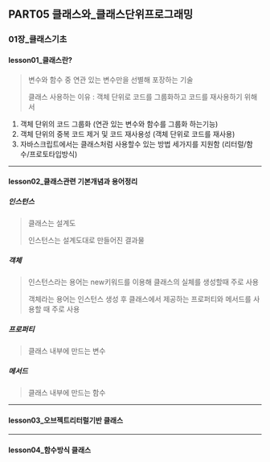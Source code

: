 ## PART05 클래스와_클래스단위프로그래밍

### 01장_클래스기초



#### lesson01_클래스란?

> 변수와 함수 중 연관 있는 변수만을 선별해 포장하는 기술
>
> 클래스 사용하는 이유 : 객체 단위로 코드를 그룹화하고 코드를 재사용하기 위해서



1. 객체 단위의 코드 그룹화 (연관 있는 변수와 함수를 그룹화 하는기능)
2. 객체 단위의 중복 코드 제거 및 코드 재사용성 (객체 단위로 코드를 재사용)
3. 자바스크립트에서는 클래스처럼 사용할수 있는 방법 세가지를 지원함 (리터럴/함수/프로토타입방식)

------

#### lesson02_클래스관련 기본개념과 용어정리



##### 인스턴스

> 클래스는 설계도 
>
> 인스턴스는 설계도대로 만들어진 결과물



##### 객체 

> 인스턴스라는 용어는 new키워드를 이용해 클래스의 실체를 생성할때 주로 사용
>
> 객체라는 용어는 인스턴스 생성 후 클래스에서 제공하는 프로퍼티와 메서드를 사용할 때 주로 사용



##### 프로퍼티

> 클래스 내부에 만드는 변수



##### 메서드

> 클래스 내부에 만드는 함수

------

#### lesson03_오브젝트리터럴기반 클래스



------

#### lesson04_함수방식 클래스

